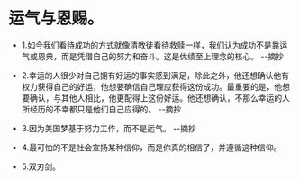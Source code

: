 # 运气与恩赐。

- 1.如今我们看待成功的方式就像清教徒看待救赎一样，我们认为成功不是靠运气或恩典，而是凭借自己的努力和奋斗。这是优绩至上理念的核心。 --摘抄

- 2.幸运的人很少对自己拥有好运的事实感到满足，除此之外，他还想确认他有权力获得自己的好运，他想要确信自己理应获得这份成功。最重要的是，他想要确认，与其他人相比，他更配得上这份好运。他还想确认，不那么幸运的人所经历的不幸都只是他们自己应得的。 --摘抄

- 3.因为美国梦基于努力工作，而不是运气。 --摘抄

- 4.最可怕的不是社会宣扬某种信仰，而是你真的相信了，并遵循这种信仰。

- 5.双刃剑。
